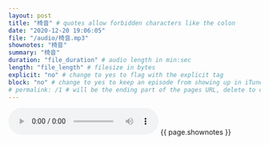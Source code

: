 ```yaml
---
layout: post
title: "椅音" # quotes allow forbidden characters like the colon
date: "2020-12-20 19:06:05"
file: "/audio/椅音.mp3"
shownotes: "椅音"
summary: "椅音"
duration: "file_duration" # audio length in min:sec
length: "file_length" # filesize in bytes
explicit: "no" # change to yes to flag with the explicit tag
block: "no" # change to yes to keep an episode from showing up in iTunes
# permalink: /1 # will be the ending part of the pages URL, delete to default to the title
---
```


<audio controls>
<source src="{{site.url}}{{site.baseurl}}{{ page.file }}" type="audio/x-mp3">
Your browser does not support the audio element.
</audio>
{{ page.shownotes }}
